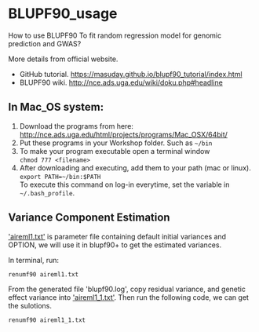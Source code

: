 # BLUPF90_usage
How to use BLUPF90 To fit random regression model for genomic prediction and GWAS? 

More details from official website. 
- GitHub tutorial. https://masuday.github.io/blupf90_tutorial/index.html
- BLUPF90 wiki. http://nce.ads.uga.edu/wiki/doku.php#headline

## In Mac_OS system:

1.  Download the programs from here: http://nce.ads.uga.edu/html/projects/programs/Mac_OSX/64bit/
2.	Put these programs in your Workshop folder. Such as ``` ~/bin ```
3.	To make your program executable open a terminal window                                    
    ```chmod 777 <filename>```
4.  After downloading and executing, add them to your path (mac or linux). ```export PATH=~/bin:$PATH```  
To execute this command on log-in everytime, set the variable in ```~/.bash_profile```.

## Variance Component Estimation
['aireml1.txt'](https://github.com/yebigithub/BLUPF90_usage/blob/main/VCE/github_vce/aireml1.txt) is parameter file containing default initial variances and OPTION, we will use it in blupf90+ to get the estimated variances.

In terminal, run:
```
renumf90 aireml1.txt 
```

From the generated file 'blupf90.log', copy residual variance, and genetic effect variance into ['aireml1_1.txt'](https://github.com/yebigithub/BLUPF90_usage/blob/main/VCE/github_vce/aireml1_1.txt). Then run the following code, we can get the sulotions.
```
renumf90 aireml1_1.txt 
```